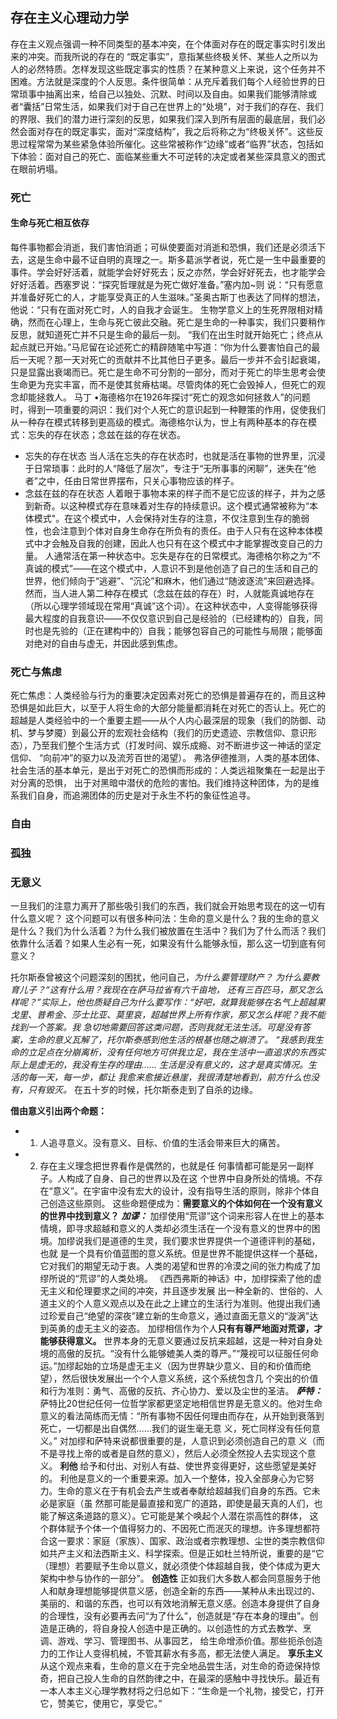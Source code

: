 ## 存在主义心理动力学
存在主义观点强调一种不同类型的基本冲突，在个体面对存在的既定事实时引发出来的冲突。而我所说的存在的 “既定事实”，意指某些终极关怀、某些人之所以为人的必然特质。怎样发现这些既定事实的性质？在某种意义上来说，这个任务并不困难。方法就是深度的个人反思。条件很简单：从充斥着我们每个人经验世界的日常琐事中抽离出来，给自己以独处、沉默、时间以及自由。如果我们能够清除或者“囊括”日常生活，如果我们对于自己在世界上的“处境”，对于我们的存在、我们的界限、我们的潜力进行深刻的反思，如果我们深入到所有层面的最底层，我们必然会面对存在的既定事实，面对“深度结构”，我之后将称之为“终极关怀”。这些反思过程常常为某些紧急体验所催化。这些常被称作“边缘”或者“临界”状态，包括如下体验：面对自己的死亡、面临某些重大不可逆转的决定或者某些深具意义的图式在眼前坍塌。
### 死亡
#### 生命与死亡相互依存
每件事物都会消逝，我们害怕消逝；可纵使要面对消逝和恐惧，我们还是必须活下去，这是生命中最不证自明的真理之一。斯多葛派学者说，死亡是一生中最重要的事件。学会好好活着，就能学会好好死去；反之亦然，学会好好死去，也才能学会好好活着。西塞罗说：“探究哲理就是为死亡做好准备。”塞内加~则 说：“只有愿意并准备好死亡的人，才能享受真正的人生滋味。”圣奥古斯丁也表达了同样的想法，他说：“只有在面对死亡时，人的自我才会诞生。
生物学意义上的生死界限相对精确，然而在心理上，生命与死亡彼此交融。死亡是生命的一种事实，我们只要稍作反思，就知道死亡并不只是生命的最后一刻。 “我们在出生时就开始死亡；终点从起点就已开始。”马尼留在论述死亡的精辟随笔中写道：“你为什么要害怕自己的最后一天呢？那一天对死亡的贡献并不比其他日子更多。最后一步并不会引起衰竭，只是显露出衰竭而已。死亡是生命不可分割的一部分，而对于死亡的毕生思考会使生命更为充实丰富，而不是使其贫瘠枯竭。尽管肉体的死亡会毁掉人，但死亡的观念却能拯救人。
马丁 •海德格尔在1926年探讨“死亡的观念如何拯救人”的问题时，得到一项重要的洞识：我们对个人死亡的意识起到一种鞭策的作用，促使我们从一种存在模式转移到更高级的模式。海德格尔认为，世上有两种基本的存在模式：忘失的存在状态；念兹在兹的存在状态。
* 忘失的存在状态
当人活在忘失的存在状态时，也就是活在事物的世界里，沉浸于日常琐事：此时的人“降低了层次”，专注于“无所事事的闲聊”，迷失在“他者”之中，任由日常世界摆布，只关心事物应该的样子。
* 念兹在兹的存在状态
人着眼于事物本来的样子而不是它应该的样子，并为之感到新奇。以这种模式存在意味着对生存的持续意识。这个模式通常被称为“本体模式"。在这个模式中，人会保持对生存的注意，不仅注意到生存的脆弱性，也会注意到个体对自身生命存在所负有的责任。由于人只有在这种本体模式中才会触及自我的创建，因此人也只有在这个模式中才能掌握改变自己的力量。
人通常活在第一种状态中。忘失是存在的日常模式。海德格尔称之为“不真诚的模式”——在这个模式中，人意识不到是他创造了自己的生活和自己的世界，他们倾向于“逃避”、“沉沦”和麻木，他们通过“随波逐流”来回避选择。然而，当人进人第二种存在模式（念兹在兹的存在）时，人就能真诚地存在（所以心理学领域现在常用“真诚”这个词）。在这种状态中，人变得能够获得最大程度的自我意识——不仅仅意识到自己是经验的（已经建构的）自我，同时也是先验的（正在建构中的）自我；能够包容自己的可能性与局限；能够面对绝对的自由与虚无，并因此感到焦虑。

### 死亡与焦虑
死亡焦虑：人类经验与行为的重要决定因素对死亡的恐惧是普遍存在的，而且这种恐惧是如此巨大，以至于人将生命的大部分能量都消耗在对死亡的否认上。死亡的超越是人类经验中的一个重要主题——从个人内心最深层的现象（我们的防御、动机、梦与梦魇）到最公开的宏观社会结构（我们的历史遗迹、宗教信仰、意识形态），乃至我们整个生活方式（打发时间、娱乐成瘾、对不断进步这一神话的坚定信仰、 “向前冲”的驱力以及流芳百世的渴望）。
弗洛伊德推测，人类的基本团体、社会生活的基本单元，是出于对死亡的恐惧而形成的：人类远祖聚集在一起是出于对分离的恐惧， 出于对黑暗中潜伏的危险的害怕。我们维持这种团体，为的是维系我们自身，而追溯团体的历史是对于永生不朽的象征性追寻。

### 自由

### 孤独
### 无意义
一旦我们的注意力离开了那些吸引我们的东西，我们就会开始思考现在的这一切有什么意义呢？
这个问题可以有很多种问法：生命的意义是什么？我的生命的意义是什么？我们为什么活着？为什么我们被放置在生活中？我们为了什么而活？我们依靠什么活着？如果人生必有一死，如果没有什么能够永恒，那么这一切到底有何意义？

托尔斯泰曾被这个问题深刻的困扰，他问自己，*为什么要管理财产？ 为什么要教育儿子？“这有什么用？我现在在萨马拉省有六千亩地， 还有三百匹马，那又怎么样呢？”实际上，他也质疑自己为什么要写作：“好吧，就算我能够在名气上超越果戈里、普希金、莎士比亚、莫里哀，超越世界上所有作家，那又怎么样呢？我不能找到一个答案。我 急切地需要回答这类问题，否则我就无法生活。可是没有答案，生命的意义瓦解了，托尔斯泰感到他生活的根基也随之崩溃了。 “我感到我生命的立足点在分崩离析，没有任何地方可供我立足，我在生活中一直追求的东西实际上是虚无的，我没有生存的理由…… 生活是没有意义的，这才是真实情况。生活的每一天，每一步，都让 我愈来愈接近悬崖，我很清楚地看到，前方什么也没有，只有毁灭。* 在五十岁的时候，托尔斯泰走到了自杀的边缘。

**借由意义引出两个命题：**
* 1. 人追寻意义。没有意义、目标、价值的生活会带来巨大的痛苦。
* 2. 存在主义理念把世界看作是偶然的，也就是任 何事情都可能是另一副样子。人构成了自身、自己的世界以及在这 个世界中自身所处的情境。不存在“意义”。在宇宙中没有宏大的设计，没有指导生活的原则，除非个体自己创造这些原则。
这些命题便成为：**需要意义的个体如何在一个没有意义的世界中找到意义？**
***加谬：***
加缪使用“荒谬”这个词来形容人在世上的基本情境，即寻求超越和意义的人类却必须生活在一个没有意义的世界中的困境。加缪说我们是道德的生灵，我们要求世界提供一个道德评判的基础，也就 是一个具有价值蓝图的意义系统。但是世界不能提供这样一个基础，它对我们的期望无动于衷。人类的渴望和世界的冷漠之间的张力构成了加缪所说的“荒谬”的人类处境。
《西西弗斯的神话》中，加缪探索了他的虚无主义和伦理要求之间的冲突，并且逐步发展 出一种全新的、世俗的、人道主义的个人意义观点以及在此之上建立的生活行为准则。他提出我们通过珍爱自己“绝望的深夜”建立新的生命意义，通过直面无意义的“漩涡”达到英勇的虚无主义的姿态。 加缪相信作为个人**只有有尊严地面对荒谬，才能够获得意义。** 世界本身的无意义要通过反抗来超越，这是一种对自身处境的高傲的反抗。“没有什么能够媲美人类的尊严。”“蔑视可以征服任何命运。”加缪起始的立场是虚无主义（因为世界缺少意义、目的和价值而绝望），然后很快发展出一个个人意义系统，这个系统包含几 个突出的价值和行为准则：勇气、高傲的反抗、齐心协力、爱以及尘世的圣洁。
***萨特：***
萨特比20世纪任何一位哲学家都更坚定地相信世界是无意义的。他对生命意义的看法简练而无情：“所有事物不因任何理由而存在，从开始到衰落到死亡，一切都是出自偶然……我们的诞生毫无意 义，死亡同样没有任何意义。”
对加缪和萨特来说都很重要的是，人意识到必须创造自己的意 义（而不是寻找上帝的或者是自然的意义），然后人必须全然投人去实现这个意义。
**利他**
给予和付出、对别人有益、使世界变得更好，这些愿望是美好的。 利他是意义的一个重要来源。加入一个整体，投入全部身心为它努力。生命的意义在于有机会去产生或者奉献给超越我们自身的东西。它未必是家庭（虽 然那可能是最直接和宽广的道路，即使是最天真的人们，也能了解这条道路的意义）。它可能是某个唤起个人潜在崇高性的群体， 这个群体赋予个体一个值得努力的、不因死亡而泯灭的理想。许多理想都符合这一要求：家庭（家族）、国家、政治或者宗教理想、尘世的类宗教信仰如共产主义和法西斯主义、科学探索。但是正如杜兰特所说，重要的是“它（理想）若要赋予生命以意义，就必须使个体超越自我，使个体成为更大架构中参与协作的一部分”。
**创造性**
正如我们大多数人都会同意服务于他人和献身理想能够提供意义感，创造全新的东西——某种从未出现过的、美丽的、和谐的东西，也可以有效地消解无意义感。创造本身提供了自身的合理性，没有必要再去问“为了什么”，创造就是“存在本身的理由”。创造是正确的，将自身投人创造中是正确的。以创造性的方式去教学、烹调、游戏、学习、管理图书、从事园艺， 给生命增添价值。那些扼杀创造力的工作让人变得机械，不管其薪水有多高，都无法使人满足。
**享乐主义**
从这个观点来看，生命的意义在于完全地品尝生活，对生命的奇迹保持惊奇，把自己投人生命的自然韵律之中，在最深的感触中寻找快乐。最近有一本人本主义心理学教材将之归总如下：“生命是一个礼物，接受它，打开它，赞美它，使用它，享受它。”